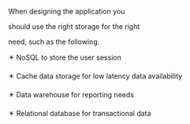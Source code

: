 When designing the application you 

should use the right storage for the right 

need, such as the following.

✴️ NoSQL to store the user session

✴️ Cache data storage for low latency data availability 

✴️ Data warehouse for reporting needs

✴️ Relational database for transactional data
